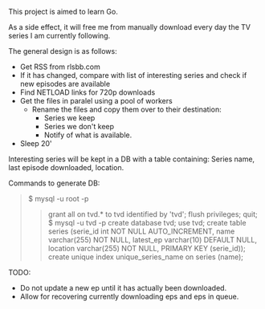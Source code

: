This project is aimed to learn Go.

As a side effect, it will free me from manually download every day the TV 
series I am currently following.

The general design is as follows:
* Get RSS from rlsbb.com
* If it has changed, compare with list of interesting series and check if
  new episodes are available
* Find NETLOAD links for 720p downloads
* Get the files in paralel using a pool of workers
  * Rename the files and copy them over to their destination:
    * Series we keep
    * Series we don't keep
    * Notify of what is available.
* Sleep 20'

Interesting series will be kept in a DB with a table containing: Series name, last episode downloaded, location.

Commands to generate DB:
>    $ mysql -u root -p 
>    > grant all on tvd.* to tvd identified by 'tvd';
>    > flush privileges;
>    > quit;
>    $ mysql -u tvd -p
>    > create database tvd;
>    > use tvd;
>    > create table series (serie_id int NOT NULL AUTO_INCREMENT, name varchar(255) NOT NULL, latest_ep varchar(10) DEFAULT NULL, location varchar(255) NOT NULL, PRIMARY KEY (serie_id));
>    > create unique index unique_series_name on series (name);

TODO:
* Do not update a new ep until it has actually been downloaded.
* Allow for recovering currently downloading eps and eps in queue.